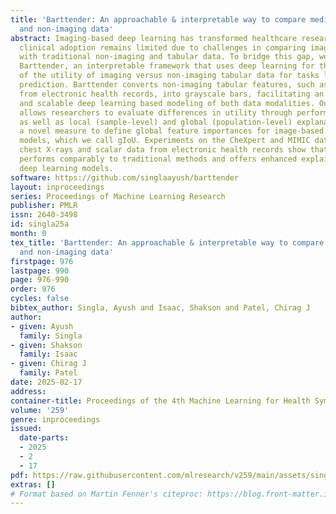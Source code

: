 ```yaml
---
title: 'Barttender: An approachable & interpretable way to compare medical imaging
  and non-imaging data'
abstract: Imaging-based deep learning has transformed healthcare research, yet its
  clinical adoption remains limited due to challenges in comparing imaging models
  with traditional non-imaging and tabular data. To bridge this gap, we introduce
  Barttender, an interpretable framework that uses deep learning for the direct comparison
  of the utility of imaging versus non-imaging tabular data for tasks like disease
  prediction. Barttender converts non-imaging tabular features, such as scalar data
  from electronic health records, into grayscale bars, facilitating an interpretable
  and scalable deep learning based modeling of both data modalities. Our framework
  allows researchers to evaluate differences in utility through performance measures,
  as well as local (sample-level) and global (population-level) explanations. We introduce
  a novel measure to define global feature importances for image-based deep learning
  models, which we call gIoU. Experiments on the CheXpert and MIMIC datasets with
  chest X-rays and scalar data from electronic health records show that Barttender
  performs comparably to traditional methods and offers enhanced explainability using
  deep learning models.
software: https://github.com/singlaayush/barttender
layout: inproceedings
series: Proceedings of Machine Learning Research
publisher: PMLR
issn: 2640-3498
id: singla25a
month: 0
tex_title: 'Barttender: An approachable & interpretable way to compare medical imaging
  and non-imaging data'
firstpage: 976
lastpage: 990
page: 976-990
order: 976
cycles: false
bibtex_author: Singla, Ayush and Isaac, Shakson and Patel, Chirag J
author:
- given: Ayush
  family: Singla
- given: Shakson
  family: Isaac
- given: Chirag J
  family: Patel
date: 2025-02-17
address:
container-title: Proceedings of the 4th Machine Learning for Health Symposium
volume: '259'
genre: inproceedings
issued:
  date-parts:
  - 2025
  - 2
  - 17
pdf: https://raw.githubusercontent.com/mlresearch/v259/main/assets/singla25a/singla25a.pdf
extras: []
# Format based on Martin Fenner's citeproc: https://blog.front-matter.io/posts/citeproc-yaml-for-bibliographies/
---
```

